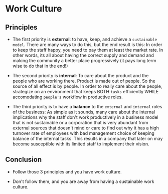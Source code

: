 
# Work Culture
## Principles
- The first priority is **external**: to have, keep, and achieve a `sustainable model`. There are many ways to do this, but the end result is this: In order to keep the staff happy, you need to pay them at least the market rate. In other words, its all about having the correct supply and demand and making the community a better place progressively (it pays long term wise to do that in the end!)

- The second priority is **internal**: To care about the product and the people who are working there. Product is made out of people. So the source of all effect is by people. In order to really care about the people, strategize on an environment that keeps BOTH `tasks` efficiently WHILE accomodating `people's` workflow in productive roles.

- The third priority is to have a **balance** to the `external` and `internal` roles of the business: As simple as it sounds, many care about the internal implications why the staff don't work productively in a business model that is not sustainable or a corporation that is very abundant from external sources that doesn't mind or care to find out why it has a high turnover rate of employees with bad management choice of keeping balance of the internal tasks. This results in a company that later on may become susceptible with its limited staff to implement their vision.

## Conclusion
- Follow those 3 principles and you have work culture. 

- Don't follow them, and you are away from having a sustainable work culture.


